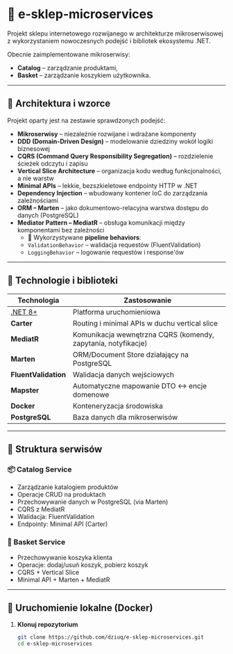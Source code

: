 # 🛒 e-sklep-microservices

Projekt sklepu internetowego rozwijanego w architekturze mikroserwisowej z wykorzystaniem nowoczesnych podejść i bibliotek ekosystemu .NET.

Obecnie zaimplementowane mikroserwisy:
- **Catalog** – zarządzanie produktami,
- **Basket** – zarządzanie koszykiem użytkownika.

---

## 🧱 Architektura i wzorce

Projekt oparty jest na zestawie sprawdzonych podejść:

- **Mikroserwisy** – niezależnie rozwijane i wdrażane komponenty
- **DDD (Domain-Driven Design)** – modelowanie dziedziny wokół logiki biznesowej
- **CQRS (Command Query Responsibility Segregation)** – rozdzielenie ścieżek odczytu i zapisu
- **Vertical Slice Architecture** – organizacja kodu według funkcjonalności, a nie warstw
- **Minimal APIs** – lekkie, bezszkieletowe endpointy HTTP w .NET
- **Dependency Injection** – wbudowany kontener IoC do zarządzania zależnościami
- **ORM – Marten** – jako dokumentowo-relacyjna warstwa dostępu do danych (PostgreSQL)
- **Mediator Pattern – MediatR** – obsługa komunikacji między komponentami bez zależności
    - 🔹 Wykorzystywane **pipeline behaviors**:
    - `ValidationBehavior` – walidacja requestów (FluentValidation)
    - `LoggingBehavior` – logowanie requestów i response'ów

---

## 🧰 Technologie i biblioteki

| Technologia | Zastosowanie |
|-------------|--------------|
| [.NET 8+](https://dotnet.microsoft.com/) | Platforma uruchomieniowa |
| **Carter** | Routing i minimal APIs w duchu vertical slice |
| **MediatR** | Komunikacja wewnętrzna CQRS (komendy, zapytania, notyfikacje) |
| **Marten** | ORM/Document Store działający na PostgreSQL |
| **FluentValidation** | Walidacja danych wejściowych |
| **Mapster** | Automatyczne mapowanie DTO ↔ encje domenowe |
| **Docker** | Konteneryzacja środowiska |
| **PostgreSQL** | Baza danych dla mikroserwisów |

---

## 🧩 Struktura serwisów

### 📦 Catalog Service
- Zarządzanie katalogiem produktów
- Operacje CRUD na produktach
- Przechowywanie danych w PostgreSQL (via Marten)
- CQRS z MediatR
- Walidacja: FluentValidation
- Endpointy: Minimal API (Carter)

### 🛒 Basket Service
- Przechowywanie koszyka klienta
- Operacje: dodaj/usuń koszyk, pobierz koszyk
- CQRS + Vertical Slice
- Minimal API + Marten + MediatR

---

## 🐳 Uruchomienie lokalne (Docker)

1. **Klonuj repozytorium**  
   ```bash
   git clone https://github.com/dziuq/e-sklep-microservices.git
   cd e-sklep-microservices
